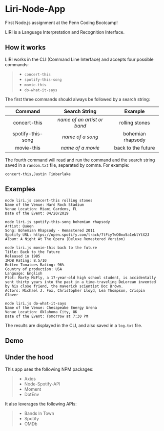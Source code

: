 # Liri-Node-App

First Node.js assignment at the Penn Coding Bootcamp!

LIRI is a Language Interpretation and Recognition Interface.

## How it works

LIRI works in the CLI (Command Line Interface) and accepts four possible commands:

> + `concert-this`
> + `spotify-this-song`
> + `movie-this`
> + `do-what-it-says`

The first three commands should always be followed by a search string:

| Command | Search String | Example |
| :------: | :-----------: | :------------: |
| concert-this | _name of an artist or band_ | rolling stones |
| spotify-this-song | _name of a song_ | bohemian rhapsody |
| movie-this | _name of a movie_ | back to the future |

The fourth command will read and run the command and the search string saved in a `random.txt` file, separated by comma. For example:
```shell
concert-this,Justin Timberlake
```

## Examples

```shell
node liri.js concert-this rolling stones
Name of the Venue: Hard Rock Stadium
Venue Location: Miami Gardens, FL
Date of the Event: 04/20/2019
```

```shell
node liri.js spotify-this-song bohemian rhapsody
Artist: Queen
Song: Bohemian Rhapsody - Remastered 2011
Spotify URL: https://open.spotify.com/track/7tFiyTwD0nx5a1eklYtX2J
Album: A Night At The Opera (Deluxe Remastered Version)
```

```shell
node liri.js movie-this back to the future
Title: Back to the Future
Released in 1985
IMDB Rating: 8.5/10
Rotten Tomatoes Rating: 96%
Country of production: USA
Language: English
Plot: Marty McFly, a 17-year-old high school student, is accidentally sent thirty years into the past in a time-traveling DeLorean invented by his close friend, the maverick scientist Doc Brown.
Actors: Michael J. Fox, Christopher Lloyd, Lea Thompson, Crispin Glover
```

```shell
node liri.js do-what-it-says
Name of the Venue: Chesapeake Energy Arena
Venue Location: Oklahoma City, OK
Date of the Event: Tomorrow at 7:30 PM
```

The results are displayed in the CLI, and also saved in a `log.txt` file.

## Demo



## Under the hood

This app uses the following NPM packages:

> + Axios
> + Node-Spotify-API
> + Moment
> + DotEnv

It also leverages the following APIs:

> + Bands In Town
> + Spotify
> + OMDb
